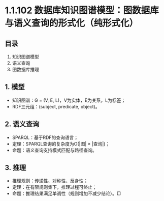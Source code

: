 # 1.1.102 数据库知识图谱模型：图数据库与语义查询的形式化（纯形式化）

## 目录

1. 知识图谱模型
2. 语义查询
3. 图数据库推理

## 1. 模型

- 知识图谱：G = (V, E, L)，V为实体，E为关系，L为标签；
- RDF三元组：(subject, predicate, object)。

## 2. 语义查询

- SPARQL：基于RDF的查询语言；
- 定理：SPARQL查询的复杂度为O(|图| × |查询|)；
- 命题：语义查询支持模式匹配与路径查询。

## 3. 推理

- 推理规则：传递性、对称性、反身性；
- 定理：在有限规则集下，推理过程可终止；
- 命题：推理结果满足单调性（规则增加不减少结论）。□
